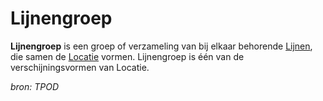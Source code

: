# Lijnengroep

**Lijnengroep** is een groep of verzameling van bij elkaar behorende [Lijnen](#begrip-lijn), die samen de [Locatie](#begrip-locatie) vormen. 
Lijnengroep is één van de verschijningsvormen van Locatie.

*bron: TPOD*
